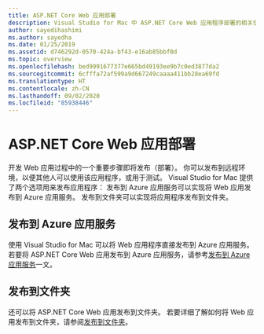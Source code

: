 ```yaml
---
title: ASP.NET Core Web 应用部署
description: Visual Studio for Mac 中 ASP.NET Core Web 应用程序部署的相关信息。
author: sayedihashimi
ms.author: sayedha
ms.date: 01/25/2019
ms.assetid: d746292d-0570-424a-bf43-e16ab85bbf0d
ms.topic: overview
ms.openlocfilehash: bed9991677377e665bd49193ee9b7c0ed3877da2
ms.sourcegitcommit: 6cfffa72af599a9d667249caaaa411bb28ea69fd
ms.translationtype: HT
ms.contentlocale: zh-CN
ms.lasthandoff: 09/02/2020
ms.locfileid: "85938446"
---
```

# <a name="aspnet-core-web-app-deployment"></a>ASP.NET Core Web 应用部署

开发 Web 应用过程中的一个重要步骤即将发布（部署）。 你可以发布到远程环境，以便其他人可以使用该应用程序，或用于测试。 Visual Studio for Mac 提供了两个选项用来发布应用程序： 发布到 Azure 应用服务可以实现将 Web 应用发布到 Azure 应用服务。 发布到文件夹可以实现将应用程序发布到文件夹。

## <a name="publish-to-azure-app-service"></a>发布到 Azure 应用服务

使用 Visual Studio for Mac 可以将 Web 应用程序直接发布到 Azure 应用服务。 若要将 ASP.NET Core Web 应用发布到 Azure 应用服务，请参考[发布到 Azure 应用服务](publish-app-svc.md)一文。

## <a name="publish-to-folder"></a>发布到文件夹

还可以将 ASP.NET Core Web 应用发布到文件夹。 若要详细了解如何将 Web 应用发布到文件夹，请参阅[发布到文件夹](publish-folder.md)。